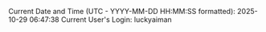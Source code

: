 Current Date and Time (UTC - YYYY-MM-DD HH:MM:SS formatted): 2025-10-29 06:47:38
Current User's Login: luckyaiman
